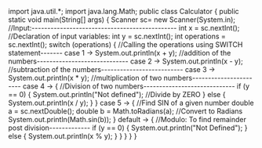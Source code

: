 
import java.util.*;
import java.lang.Math;
public class Calculator {
    public static void main(String[] args) {
        Scanner sc= new Scanner(System.in);                       //Input:----------------------------------------------
        int x = sc.nextInt();                                     //Declaration of input variables:
        int y = sc.nextInt();
        int operations = sc.nextInt();
        switch (operations) {                                     //Calling the operations using SWITCH statement-------
            case 1 -> System.out.println(x + y);                  //addition of the numbers-----------------------------
            case 2 -> System.out.println(x - y);                  //subtraction of the numbers--------------------------
            case 3 -> System.out.println(x * y);                  //multiplication of two numbers-----------------------
            case 4 -> {                                           //Division of two numbers-----------------------------
                if (y == 0) {
                    System.out.println("Not defined");            //Divide by ZERO
                } else {
                    System.out.println(x / y);
                }
            }
            case 5 -> {                                           //Find SIN of a given number
                double a = sc.nextDouble();
                double b = Math.toRadians(a);                     //Convert to Radians
                System.out.println(Math.sin(b));
            }
            default -> {                                          //Modulo: To find remainder post division-------------
                if (y == 0) {
                    System.out.println("Not Defined");
                } else {
                    System.out.println(x % y);
                }
            }
        }
    }
}
